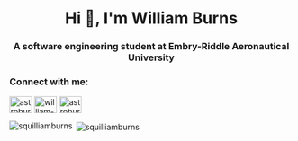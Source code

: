 <h1 align="center">Hi 👋, I'm William Burns</h1>
<h3 align="center">A software engineering student at Embry-Riddle Aeronautical University</h3>

<h3 align="left">Connect with me:</h3>
<p align="left">
<a href="https://twitter.com/astroburns_" target="blank"><img align="center" src="https://raw.githubusercontent.com/rahuldkjain/github-profile-readme-generator/master/src/images/icons/Social/twitter.svg" alt="astroburns_" height="30" width="40" /></a>
<a href="https://linkedin.com/in/william-burns-4123b51b8" target="blank"><img align="center" src="https://raw.githubusercontent.com/rahuldkjain/github-profile-readme-generator/master/src/images/icons/Social/linked-in-alt.svg" alt="william-burns-4123b51b8" height="30" width="40" /></a>
<a href="https://instagram.com/astroburns" target="blank"><img align="center" src="https://raw.githubusercontent.com/rahuldkjain/github-profile-readme-generator/master/src/images/icons/Social/instagram.svg" alt="astroburns" height="30" width="40" /></a>
</p>

<p><img align="left" src="https://github-readme-stats.vercel.app/api/top-langs?username=squilliamburns&show_icons=true&locale=en&layout=compact" alt="squilliamburns" /></p>

<p>&nbsp;<img align="center" src="https://github-readme-stats.vercel.app/api?username=squilliamburns&show_icons=true&locale=en" alt="squilliamburns" /></p>
